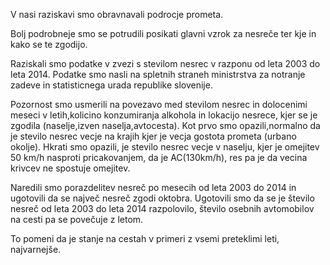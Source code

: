 


V nasi raziskavi smo obravnavali podrocje prometa.

Bolj podrobneje smo se potrudili posikati glavni vzrok za nesreče
ter kje in kako se te zgodijo.

Raziskali smo podatke v zvezi s stevilom nesrec v 
razponu od leta 2003 do leta 2014. Podatke smo
nasli na spletnih straneh ministrstva za notranje zadeve 
in statisticnega urada republike slovenije.

Pozornost smo usmerili na povezavo med stevilom nesrec
in dolocenimi meseci v letih,kolicino konzumiranja alkohola
in lokacijo nesrece, kjer se je zgodila (naselje,izven naselja,avtocesta).
 Kot prvo smo opazili,normalno da je stevilo nesrec vecje na krajih kjer je
vecja gostota prometa (urbano okolje). Hkrati smo opazili, je stevilo nesrec 
vecje v naselju, kjer je omejitev 50 km/h nasproti pricakovanjem, da je AC(130km/h),
res pa je da vecina krivcev ne spostuje omejitev. 

Naredili smo porazdelitev nesreč po mesecih od leta 2003 do 2014 in ugotovili da se največ nesreč zgodi oktobra.
Ugotovili smo da se je število nesreč od leta 2003 do leta 2014 razpolovilo, število osebnih avtomobilov na cesti
pa se povečuje z letom.

To pomeni da je stanje na cestah v primeri z vsemi preteklimi leti, najvarnejše.